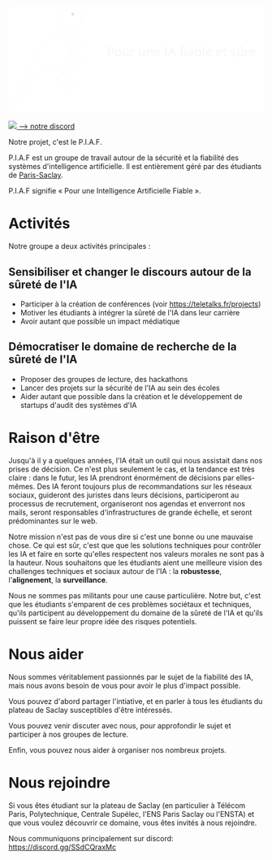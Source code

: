 
![image](https://raw.githubusercontent.com/ai-safety-saclay/.github/95e297910bae1a8f47d78e6e22944702693d67f6/profile/piaf.svg)

<a href="https://discord.gg/zCyg7UWW2t">
  <img src="https://cdn.prod.website-files.com/6257adef93867e50d84d30e2/653714c1f22aef3b6921d63d_636e0a6ca814282eca7172c6_icon_clyde_white_RGB.svg" width="30rem"/>
   <span>--> notre discord</span>
</a>

Notre projet, c'est le P.I.A.F.

P.I.A.F est un groupe de travail autour de la sécurité et la fiabilité des systèmes d'intelligence artificielle. Il est entièrement géré par des étudiants de [Paris-Saclay](https://fr.wikipedia.org/wiki/Paris-Saclay).

P.I.A.F signifie « Pour une Intelligence Artificielle Fiable ».

# Activités

Notre groupe a deux activités principales :


## Sensibiliser et changer le discours autour de la sûreté de l'IA

- Participer à la création de conférences (voir https://teletalks.fr/projects)
- Motiver les étudiants à intégrer la sûreté de l'IA dans leur carrière
- Avoir autant que possible un impact médiatique

## Démocratiser le domaine de recherche de la sûreté de l'IA 

- Proposer des groupes de lecture, des hackathons
- Lancer des projets sur la sécurité de l'IA au sein des écoles
- Aider autant que possible dans la création et le développement de startups d'audit des systèmes d'IA



# Raison d'être

Jusqu'à il y a quelques années, l'IA était un outil qui nous assistait dans nos prises de décision. Ce n'est plus seulement le cas, et la tendance est très claire : dans le futur, les IA prendront énormément de décisions par elles-mêmes. Des IA feront toujours plus de recommandations sur les réseaux sociaux, guideront des juristes dans leurs décisions, participeront au processus de recrutement, organiseront nos agendas et enverront nos mails, seront responsables d'infrastructures de grande échelle, et seront prédominantes sur le web.  

Notre mission n'est pas de vous dire si c'est une bonne ou une mauvaise chose. Ce qui est sûr, c'est que que les solutions techniques pour contrôler les IA et faire en sorte qu'elles respectent nos valeurs morales ne sont pas à la hauteur. Nous souhaitons que les étudiants aient une meilleure vision des challenges techniques et sociaux autour de l'IA : la **robustesse**, l'**alignement**, la **surveillance**.

Nous ne sommes pas militants pour une cause particulière. Notre but, c'est que les étudiants s'emparent de ces problèmes sociétaux et techniques, qu'ils participent au développement du domaine de la sûreté de l'IA et qu'ils puissent se faire leur propre idée des risques potentiels.

# Nous aider

Nous sommes véritablement passionnés par le sujet de la fiabilité des IA, mais nous avons besoin de vous pour avoir le plus d'impact possible.

Vous pouvez d'abord partager l'intiative, et en parler à tous les étudiants du plateau de Saclay susceptibles d'être intéressés.

Vous pouvez venir discuter avec nous, pour approfondir le sujet et participer à nos groupes de lecture.

Enfin, vous pouvez nous aider à organiser nos nombreux projets.

# Nous rejoindre

Si vous êtes étudiant sur la plateau de Saclay (en particulier à Télécom Paris, Polytechnique, Centrale Supélec, l'ENS Paris Saclay ou l'ENSTA) et que vous voulez découvrir ce domaine, vous êtes invités à nous rejoindre.

Nous communiquons principalement sur discord: <https://discord.gg/SSdCQraxMc>
